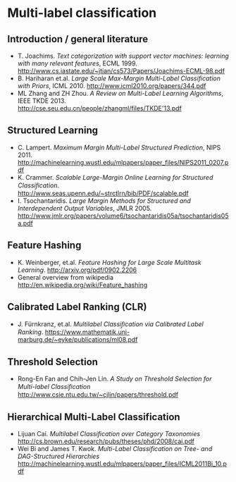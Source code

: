 Multi-label classification
==========================

Introduction / general literature
---------------------------------
* T. Joachims. _Text categorization with support vector machines: learning with many relevant features_, ECML 1999.
  http://www.cs.iastate.edu/~jtian/cs573/Papers/Joachims-ECML-98.pdf
* B. Hariharan et.al. _Large Scale Max-Margin Multi-Label Classification with Priors_, ICML 2010.
  http://www.icml2010.org/papers/344.pdf
* ML Zhang and ZH Zhou. _A Review on Multi-Label Learning Algorithms_, IEEE TKDE 2013.
  http://cse.seu.edu.cn/people/zhangml/files/TKDE'13.pdf

Structured Learning
-------------------
* C. Lampert. _Maximum Margin Multi-Label Structured Prediction_, NIPS 2011.
  http://machinelearning.wustl.edu/mlpapers/paper_files/NIPS2011_0207.pdf
* K. Crammer. _Scalable Large-Margin Online Learning for Structured Classiﬁcation_.
  http://www.seas.upenn.edu/~strctlrn/bib/PDF/scalable.pdf
* I. Tsochantaridis. _Large Margin Methods for Structured and Interdependent Output Variables_, JMLR 2005.
  http://www.jmlr.org/papers/volume6/tsochantaridis05a/tsochantaridis05a.pdf

Feature Hashing
---------------
* K. Weinberger, et.al. _Feature Hashing for Large Scale Multitask Learning_.
  http://arxiv.org/pdf/0902.2206
* General overview from wikipedia
  http://en.wikipedia.org/wiki/Feature_hashing

Calibrated Label Ranking (CLR)
------------------------------
* J. Fürnkranz, et.al. _Multilabel Classiﬁcation via Calibrated Label Ranking_.
  https://www.mathematik.uni-marburg.de/~eyke/publications/ml08.pdf

Threshold Selection
-------------------
* Rong-En Fan and Chih-Jen Lin. _A Study on Threshold Selection for Multi-label
  Classiﬁcation_
  http://www.csie.ntu.edu.tw/~cjlin/papers/threshold.pdf

Hierarchical Multi-Label Classification
--------------------------------------
* Lijuan Cai. _Multilabel Classification over Category Taxonomies_
  http://cs.brown.edu/research/pubs/theses/phd/2008/cai.pdf
* Wei Bi and James T. Kwok. _Multi-Label Classification on Tree- and
  DAG-Structured Hierarchies_
  http://machinelearning.wustl.edu/mlpapers/paper_files/ICML2011Bi_10.pdf 

